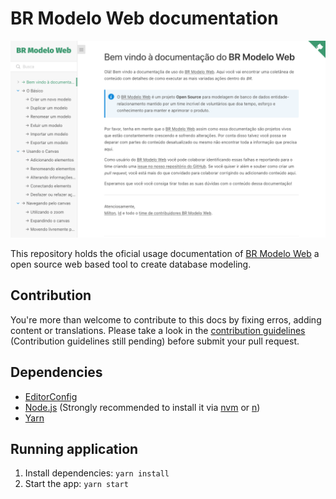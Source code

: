 # BR Modelo Web documentation

![BR Modelo Docs website](docs/assets/br-modelo-docs-preview.png)

This repository holds the oficial usage documentation of [BR Modelo Web](https://www.brmodeloweb.com) a open source web based tool to create database modeling.  

## Contribution

You're more than welcome to contribute to this docs by fixing erros, adding content or translations. Please take a look in the [contribution guidelines](#) (Contribution guidelines still pending) before submit your pull request.

## Dependencies

- [EditorConfig](https://editorconfig.org/)
- [Node.js](https://nodejs.org/) (Strongly recommended to install it via [nvm](https://github.com/nvm-sh/nvm#readme) or [n](https://github.com/tj/n#readme))
- [Yarn](https://yarnpkg.com/)

## Running application

1. Install dependencies: `yarn install`
1. Start the app: `yarn start`